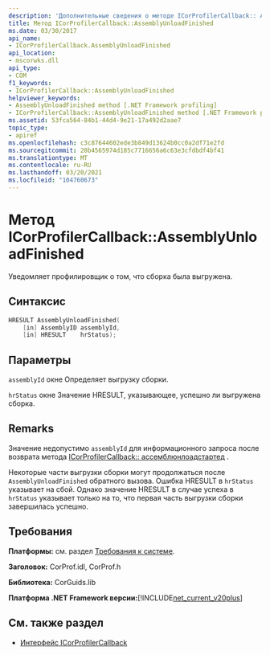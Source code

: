 ```yaml
---
description: 'Дополнительные сведения о методе ICorProfilerCallback:: AssemblyUnloadFinished'
title: Метод ICorProfilerCallback::AssemblyUnloadFinished
ms.date: 03/30/2017
api_name:
- ICorProfilerCallback.AssemblyUnloadFinished
api_location:
- mscorwks.dll
api_type:
- COM
f1_keywords:
- ICorProfilerCallback::AssemblyUnloadFinished
helpviewer_keywords:
- AssemblyUnloadFinished method [.NET Framework profiling]
- ICorProfilerCallback::AssemblyUnloadFinished method [.NET Framework profiling]
ms.assetid: 53fca564-84b1-44d4-9e21-17a492d2aae7
topic_type:
- apiref
ms.openlocfilehash: c3c87644602ede3b849d13624b0cc0a2df71e2fd
ms.sourcegitcommit: 20b4565974d185c7716656a6c63e3cfdbdf4bf41
ms.translationtype: MT
ms.contentlocale: ru-RU
ms.lasthandoff: 03/20/2021
ms.locfileid: "104760673"
---
```

# <a name="icorprofilercallbackassemblyunloadfinished-method"></a>Метод ICorProfilerCallback::AssemblyUnloadFinished

Уведомляет профилировщик о том, что сборка была выгружена.  
  
## <a name="syntax"></a>Синтаксис  
  
```cpp  
HRESULT AssemblyUnloadFinished(  
    [in] AssemblyID assemblyId,  
    [in] HRESULT    hrStatus);  
```  
  
## <a name="parameters"></a>Параметры

`assemblyId` окне Определяет выгрузку сборки.

`hrStatus` окне Значение HRESULT, указывающее, успешно ли выгружена сборка.

## <a name="remarks"></a>Remarks  

 Значение недопустимо `assemblyId` для информационного запроса после возврата метода [ICorProfilerCallback:: ассемблюнлоадстартед](icorprofilercallback-assemblyunloadstarted-method.md) .  
  
 Некоторые части выгрузки сборки могут продолжаться после `AssemblyUnloadFinished` обратного вызова. Ошибка HRESULT в `hrStatus` указывает на сбой. Однако значение HRESULT в случае успеха в `hrStatus` указывает только на то, что первая часть выгрузки сборки завершилась успешно.  
  
## <a name="requirements"></a>Требования  

 **Платформы:** см. раздел [Требования к системе](../../get-started/system-requirements.md).  
  
 **Заголовок:** CorProf.idl, CorProf.h  
  
 **Библиотека:** CorGuids.lib  
  
 **Платформа .NET Framework версии:**[!INCLUDE[net_current_v20plus](../../../../includes/net-current-v20plus-md.md)]  
  
## <a name="see-also"></a>См. также раздел

- [Интерфейс ICorProfilerCallback](icorprofilercallback-interface.md)
